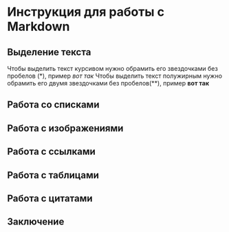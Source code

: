# Инструкция для работы с Markdown

## Выделение текста
Чтобы выделить текст курсивом нужно обрамить его звездочками без пробелов (*), пример *вот так*
Чтобы выделить текст полужирным нужно обрамить его двумя звездочками без пробелов(**), пример **вот так**

## Работа со списками

## Работа с изображениями

## Работа с ссылками

## Работа с таблицами

## Работа с цитатами

## Заключение